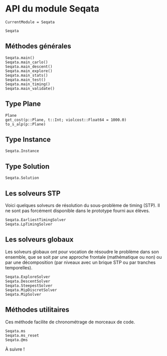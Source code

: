 # API du module Seqata
```@meta
CurrentModule = Seqata
```


```@docs
Seqata
```


## Méthodes générales


```@docs
Seqata.main()
Seqata.main_carlo()
Seqata.main_descent()
Seqata.main_explore()
Seqata.main_stats()
Seqata.main_test()
Seqata.main_timing()
Seqata.main_validate()
```


## Type Plane


```@docs
Plane
get_cost(p::Plane, t::Int; violcost::Float64 = 1000.0)
to_s_alp(p::Plane)
```

## Type Instance

```@docs
Seqata.Instance
```

## Type Solution

```@docs
Seqata.Solution
```

## Les solveurs STP

Voici quelques solveurs de résolution du sous-problème de timing (STP).
Il ne sont pas forcément disponible dans le prototype fourni aux élèves.

```@docs
Seqata.EarliestTimingSolver
Seqata.LpTimingSolver
```
## Les solveurs globaux

Les solveurs globaux ont pour vocation de résoudre le problème dans son 
ensemble, que se soit par une approche frontale (mathématique ou non) 
ou par une décomposition (par niveaux avec un brique STP ou par 
tranches temporelles).

```@docs
Seqata.ExploreSolver
Seqata.DescentSolver
Seqata.SteepestSolver
Seqata.MipDiscretSolver
Seqata.MipSolver
```
## Méthodes utilitaires

Ces méthode facilite de chronométrage de morceaux de code.
```@docs
Seqata.ms
Seqata.ms_reset
Seqata.@ms
```

À suivre !
